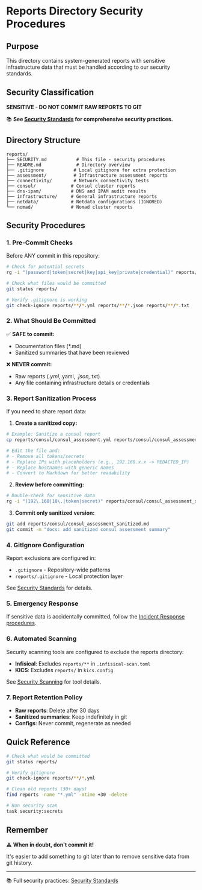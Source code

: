 # Reports Directory Security Procedures

## Purpose

This directory contains system-generated reports with sensitive infrastructure data that must be handled according to our security standards.

## Security Classification

**SENSITIVE - DO NOT COMMIT RAW REPORTS TO GIT**

📚 **See [Security Standards](../docs/standards/security-standards.md) for comprehensive security practices.**

## Directory Structure

```
reports/
├── SECURITY.md           # This file - security procedures
├── README.md             # Directory overview
├── .gitignore           # Local gitignore for extra protection
├── assessment/          # Infrastructure assessment reports
├── connectivity/        # Network connectivity tests
├── consul/             # Consul cluster reports
├── dns-ipam/           # DNS and IPAM audit results
├── infrastructure/     # General infrastructure reports
├── netdata/            # Netdata configurations (IGNORED)
└── nomad/              # Nomad cluster reports
```

## Security Procedures

### 1. Pre-Commit Checks

Before ANY commit in this repository:

```bash
# Check for potential secrets
rg -i "(password|token|secret|key|api_key|private|credential)" reports/

# Check what files would be committed
git status reports/

# Verify .gitignore is working
git check-ignore reports/**/*.yml reports/**/*.json reports/**/*.txt
```

### 2. What Should Be Committed

✅ **SAFE to commit:**

- Documentation files (*.md)
- Sanitized summaries that have been reviewed

❌ **NEVER commit:**

- Raw reports (*.yml,*.yaml, *.json,*.txt)
- Any file containing infrastructure details or credentials

### 3. Report Sanitization Process

If you need to share report data:

1. **Create a sanitized copy:**

```bash
# Example: Sanitize a consul report
cp reports/consul/consul_assessment.yml reports/consul/consul_assessment_sanitized.md

# Edit the file and:
# - Remove all tokens/secrets
# - Replace IPs with placeholders (e.g., 192.168.x.x -> REDACTED_IP)
# - Replace hostnames with generic names
# - Convert to Markdown for better readability
```

2. **Review before committing:**

```bash
# Double-check for sensitive data
rg -i "(192\.168|10\.|token|secret)" reports/consul/consul_assessment_sanitized.md
```

3. **Commit only sanitized version:**

```bash
git add reports/consul/consul_assessment_sanitized.md
git commit -m "docs: add sanitized consul assessment summary"
```

### 4. GitIgnore Configuration

Report exclusions are configured in:

- `.gitignore` - Repository-wide patterns
- `reports/.gitignore` - Local protection layer

See [Security Standards](../docs/standards/security-standards.md#gitignore-patterns) for details.

### 5. Emergency Response

If sensitive data is accidentally committed, follow the [Incident Response procedures](../docs/standards/security-standards.md#incident-response).

### 6. Automated Scanning

Security scanning tools are configured to exclude the reports directory:

- **Infisical**: Excludes `reports/**` in `.infisical-scan.toml`
- **KICS**: Excludes `reports/` in `kics.config`

See [Security Scanning](../docs/standards/security-standards.md#security-scanning) for tool details.

### 7. Report Retention Policy

- **Raw reports**: Delete after 30 days
- **Sanitized summaries**: Keep indefinitely in git
- **Configs**: Never commit, regenerate as needed

## Quick Reference

```bash
# Check what would be committed
git status reports/

# Verify gitignore
git check-ignore reports/**/*.yml

# Clean old reports (30+ days)
find reports -name "*.yml" -mtime +30 -delete

# Run security scan
task security:secrets
```

## Remember

⚠️ **When in doubt, don't commit it!**

It's easier to add something to git later than to remove sensitive data from git history.

---

📚 Full security practices: [Security Standards](../docs/standards/security-standards.md)
